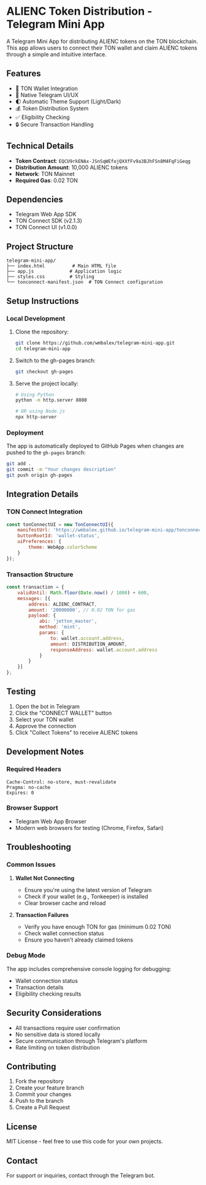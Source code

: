 # ALIENC Token Distribution - Telegram Mini App

A Telegram Mini App for distributing ALIENC tokens on the TON blockchain. This app allows users to connect their TON wallet and claim ALIENC tokens through a simple and intuitive interface.

## Features

- 🔗 TON Wallet Integration
- 🎨 Native Telegram UI/UX
- 🌓 Automatic Theme Support (Light/Dark)
- 💰 Token Distribution System
- ✅ Eligibility Checking
- 🔒 Secure Transaction Handling

## Technical Details

- **Token Contract**: `EQCU9rkENAx-JSnSqWEfojQXXfFv9a3BJhFSn8M4FqFiGeqg`
- **Distribution Amount**: 10,000 ALIENC tokens
- **Network**: TON Mainnet
- **Required Gas**: 0.02 TON

## Dependencies

- Telegram Web App SDK
- TON Connect SDK (v2.1.3)
- TON Connect UI (v1.0.0)

## Project Structure

```
telegram-mini-app/
├── index.html          # Main HTML file
├── app.js             # Application logic
├── styles.css         # Styling
└── tonconnect-manifest.json  # TON Connect configuration
```

## Setup Instructions

### Local Development

1. Clone the repository:
   ```bash
   git clone https://github.com/wmbalex/telegram-mini-app.git
   cd telegram-mini-app
   ```

2. Switch to the gh-pages branch:
   ```bash
   git checkout gh-pages
   ```

3. Serve the project locally:
   ```bash
   # Using Python
   python -m http.server 8080
   
   # OR using Node.js
   npx http-server
   ```

### Deployment

The app is automatically deployed to GitHub Pages when changes are pushed to the `gh-pages` branch:

```bash
git add .
git commit -m "Your changes description"
git push origin gh-pages
```

## Integration Details

### TON Connect Integration

```javascript
const tonConnectUI = new TonConnectUI({
    manifestUrl: 'https://wmbalex.github.io/telegram-mini-app/tonconnect-manifest.json',
    buttonRootId: 'wallet-status',
    uiPreferences: { 
        theme: WebApp.colorScheme
    }
});
```

### Transaction Structure

```javascript
const transaction = {
    validUntil: Math.floor(Date.now() / 1000) + 600,
    messages: [{
        address: ALIENC_CONTRACT,
        amount: '20000000', // 0.02 TON for gas
        payload: {
            abi: 'jetton_master',
            method: 'mint',
            params: {
                to: wallet.account.address,
                amount: DISTRIBUTION_AMOUNT,
                responseAddress: wallet.account.address
            }
        }
    }]
};
```

## Testing

1. Open the bot in Telegram
2. Click the "CONNECT WALLET" button
3. Select your TON wallet
4. Approve the connection
5. Click "Collect Tokens" to receive ALIENC tokens

## Development Notes

### Required Headers

```http
Cache-Control: no-store, must-revalidate
Pragma: no-cache
Expires: 0
```

### Browser Support

- Telegram Web App Browser
- Modern web browsers for testing (Chrome, Firefox, Safari)

## Troubleshooting

### Common Issues

1. **Wallet Not Connecting**
   - Ensure you're using the latest version of Telegram
   - Check if your wallet (e.g., Tonkeeper) is installed
   - Clear browser cache and reload

2. **Transaction Failures**
   - Verify you have enough TON for gas (minimum 0.02 TON)
   - Check wallet connection status
   - Ensure you haven't already claimed tokens

### Debug Mode

The app includes comprehensive console logging for debugging:
- Wallet connection status
- Transaction details
- Eligibility checking results

## Security Considerations

- All transactions require user confirmation
- No sensitive data is stored locally
- Secure communication through Telegram's platform
- Rate limiting on token distribution

## Contributing

1. Fork the repository
2. Create your feature branch
3. Commit your changes
4. Push to the branch
5. Create a Pull Request

## License

MIT License - feel free to use this code for your own projects.

## Contact

For support or inquiries, contact through the Telegram bot. 
